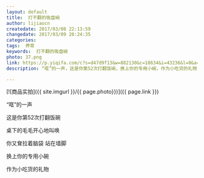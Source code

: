 ```yaml
---
layout: default
title:  打不翻的吸盘碗
author: lijiaocn
createdate: 2017/03/08 22:13:59
changedate: 2017/03/09 20:24:35
categories:
tags:  养育
keywords:  打不翻的吸盘碗
photo: 37.png
link: https://p.yiqifa.com/c?s=d47d9f13&w=882130&c=18634&i=43236&l=0&a=545091&pf=hwe&e=&t=http://you.163.com/item/detail?id=1057017&_stat_area=mod_6_item_4&_stat_id=1011000&_stat_referer=itemList
description: “哐”的一声，这是你第52次打翻饭碗，换上你的专用小碗，作为小吃货的礼物

---
```


[![商品实拍]({{ site.imgurl }}/{{ page.photo}})]({{ page.link }})


“哐”的一声

这是你第52次打翻饭碗

桌下的毛毛开心地叫唤

你又耷拉着脑袋  站在墙脚

换上你的专用小碗

作为小吃货的礼物
